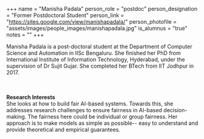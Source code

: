 +++
name = "Manisha Padala"
person_role = "postdoc"
person_designation = "Former Postdoctoral Student"
person_link = "https://sites.google.com/view/manishapadala/"
person_photofile = "assets/images/people_images/manishapadala.jpg"
is_alumnus = "true"
notes = ""
+++

Manisha Padala is a post-doctoral student at the Department of Computer Science and Automation in IISc Bengaluru. She finished her PhD from International Institute of Information Technology, Hyderabad, under the supervision of Dr Sujit Gujar. She completed her BTech from IIT Jodhpur in 2017. 


<br><br><b>Research Interests</b>
<br>
She looks at how to build fair AI-based systems. Towards this, she addresses research challenges to ensure fairness in AI-based decision-making. The fairness here could be individual or group fairness. Her approach is to make models as simple as possible-- easy to understand and provide theoretical and empirical guarantees. 


